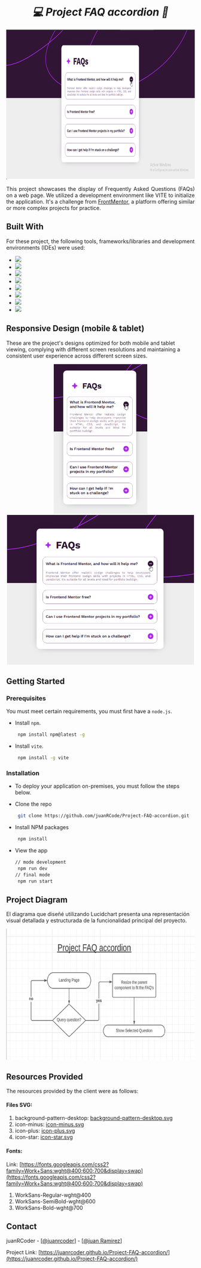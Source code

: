 <div align='center'>
 <h1><em>💻 Project FAQ accordion 🚀</em></h1>
  <img src="./src/assets/background_desktop_FAQ_accordion.png" alt="Logo" width="800" height="400" >
 <p>  </p>
 <p>  </p>
<p align='justify'>
 This project showcases the display of Frequently Asked Questions (FAQs) on a web page. We utilized a development environment like VITE to initialize the application. It's a challenge from <a href="https://www.frontendmentor.io/" target="_blank">FrontMentor</a>, a platform offering similar or more complex projects for practice.
</p>

</div>

## Built With
For these project, the following tools, frameworks/libraries and development environments (IDEs) were used:
- <img src="https://img.shields.io/badge/HTML5-E34F26?style=for-the-badge&logo=html5&logoColor=white" />
- <img src="https://img.shields.io/badge/CSS3-1572B6?style=for-the-badge&logo=css3&logoColor=white" />
- <img src="https://img.shields.io/badge/JavaScript-323330?style=for-the-badge&logo=javascript&logoColor=F7DF1E" />
- <img src="https://img.shields.io/badge/VSCode-0078D4?style=for-the-badge&logo=visual%20studio%20code&logoColor=white" />
- <img src="https://img.shields.io/badge/Vite-B73BFE?style=for-the-badge&logo=vite&logoColor=FFD62E" />
- <img src="https://img.shields.io/badge/GitHub%20Pages-222222?style=for-the-badge&logo=GitHub%20Pages&logoColor=white" />
- <img src="https://img.shields.io/badge/React-20232A?style=for-the-badge&logo=react&logoColor=61DAFB" />
- <img src="https://img.shields.io/badge/npm-CB3837?style=for-the-badge&logo=npm&logoColor=white"/>

## Responsive Design (mobile & tablet)
These are the project's designs optimized for both mobile and tablet viewing, complying with different screen resolutions and maintaining a consistent user experience across different screen sizes.
<div align="center">
  <img src="./src/assets/background_mobile_FAQ_accordion.png" alt="Logo" width="250" height="400" >
  <img src="./src/assets/background_table_FAQ_accordion.png" alt="Logo" width="500" height="400" > 
</div>

## Getting Started
### Prerequisites 
You must meet certain requirements, you must first have a `node.js`.
* Install `npm`. 
  ```sh
   npm install npm@latest -g
   ```
* Install `vite`.
  ```sh
   npm install -g vite
   ```
### Installation
- To deploy your application on-premises, you must follow the steps below.
* Clone the repo
  ```sh
   git clone https://github.com/juanRCode/Project-FAQ-accordion.git
   ```
* Install NPM packages
  ```sh
   npm install
   ```
* View the app
  ```sh
  // mode development
   npm run dev
  // final mode
   npm run start
   ```
##  Project Diagram
El diagrama que diseñé utilizando Lucidchart presenta una representación visual detallada y estructurada de la funcionalidad principal del proyecto.
<div align="center">
   <img src="./src/assets/diagramProject.png" alt="Logo" width="550" height="350">
</div>

## Resources Provided
The resources provided by the client were as follows:
#### Files SVG:
1. background-pattern-desktop: [background-pattern-desktop.svg](./src/assets/background-pattern-desktop.svg)
2. icon-minus: [icon-minus.svg](./src/assets/icon-minus.svg)
3. icon-plus: [icon-plus.svg](./src/assets/icon-plus.svg)
4. icon-star: [icon-star.svg](./src/assets/icon-star.svg)
#### Fonts:
Link: [https://fonts.googleapis.com/css2?family=Work+Sans:wght@400;600;700&display=swap](https://fonts.googleapis.com/css2?family=Work+Sans:wght@400;600;700&display=swap) 
1. WorkSans-Regular-wght@400
2. WorkSans-SemiBold-wght@600
3. WorkSans-Bold-wght@700


## Contact
juanRCoder - [[@juanrcoder](https://www.instagram.com/juanrcoder/)] -  [[@juan Ramirez](https://www.linkedin.com/in/juan-ramirez-490b84271/)]

Project Link: [https://juanrcoder.github.io/Project-FAQ-accordion/](https://juanrcoder.github.io/Project-FAQ-accordion/)



<!-- 
[!NOTE]: Una nota general que proporciona información o contexto.
[!IMPORTANT]: Una nota importante que debe leerse cuidadosamente.
[!USE]: Una nota que proporciona instrucciones sobre cómo usar algo.
[!BUG]: Una nota que informa sobre un error o problema.
[!TODO]: Una nota que indica una tarea pendiente.
También hay otros tipos de notas menos comunes, como:

[!HACK]: Una nota que proporciona un truco o solución alternativa.
[!WARNING]: Una nota que advierte sobre un peligro o riesgo.
[!DEPRECATED]: Una nota que informa sobre una característica o funcionalidad que ya no se usa.
[!SECURITY]: Una nota que informa sobre una vulnerabilidad de seguridad. -->
